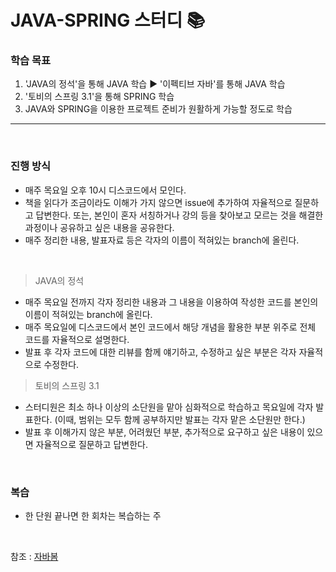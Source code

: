 # JAVA-SPRING 스터디 📚

### 학습 목표
1. 'JAVA의 정석'을 통해 JAVA 학습 ▶︎ '이펙티브 자바'를 통해 JAVA 학습
2. '토비의 스프링 3.1'을 통해 SPRING 학습
3. JAVA와 SPRING을 이용한 프로젝트 준비가 원활하게 가능할 정도로 학습

---------------------------------------------------
</br>

### 진행 방식
- 매주 목요일 오후 10시 디스코드에서 모인다.
- 책을 읽다가 조금이라도 이해가 가지 않으면 issue에 추가하여 자율적으로 질문하고 답변한다. 또는, 본인이 혼자 서칭하거나 강의 등을 찾아보고 모르는 것을 해결한 과정이나 공유하고 싶은 내용을 공유한다.
- 매주 정리한 내용, 발표자료 등은 각자의 이름이 적혀있는 branch에 올린다.

</br>

> JAVA의 정석
- 매주 목요일 전까지 각자 정리한 내용과 그 내용을 이용하여 작성한 코드를 본인의 이름이 적혀있는 branch에 올린다.
- 매주 목요일에 디스코드에서 본인 코드에서 해당 개념을 활용한 부분 위주로 전체 코드를 자율적으로 설명한다.
- 발표 후 각자 코드에 대한 리뷰를 함께 얘기하고, 수정하고 싶은 부분은 각자 자율적으로 수정한다.

> 토비의 스프링 3.1
- 스터디원은 최소 하나 이상의 소단원을 맡아 심화적으로 학습하고 목요일에 각자 발표한다. (이때, 범위는 모두 함께 공부하지만 발표는 각자 맡은 소단원만 한다.)
- 발표 후 이해가지 않은 부분, 어려웠던 부분, 추가적으로 요구하고 싶은 내용이 있으면 자율적으로 질문하고 답변한다.

</br>

### 복습
- 한 단원 끝나면 한 회차는 복습하는 주

</br>

참조 : [자바봄](https://javabom.tistory.com/70)
